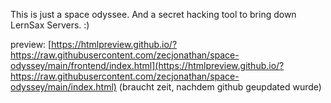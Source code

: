 This is just a space odyssee. And a secret hacking tool to bring down LernSax Servers. :) 

preview: [https://htmlpreview.github.io/?https://raw.githubusercontent.com/zecjonathan/space-odyssey/main/frontend/index.html](https://htmlpreview.github.io/?https://raw.githubusercontent.com/zecjonathan/space-odyssey/main/index.html) (braucht zeit, nachdem github geupdated wurde)
